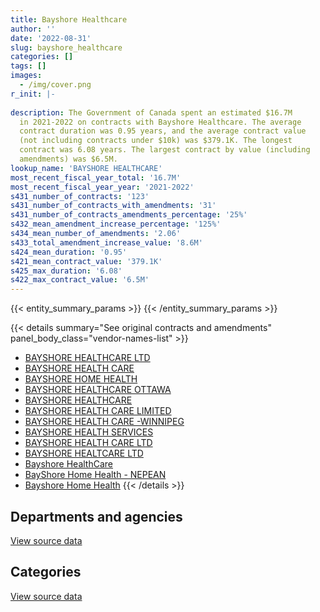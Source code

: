 ```yaml
---
title: Bayshore Healthcare
author: ''
date: '2022-08-31'
slug: bayshore_healthcare
categories: []
tags: []
images:
  - /img/cover.png
r_init: |-
  
description: The Government of Canada spent an estimated $16.7M
  in 2021-2022 on contracts with Bayshore Healthcare. The average
  contract duration was 0.95 years, and the average contract value
  (not including contracts under $10k) was $379.1K. The longest
  contract was 6.08 years. The largest contract by value (including
  amendments) was $6.5M.
lookup_name: 'BAYSHORE HEALTHCARE'
most_recent_fiscal_year_total: '16.7M'
most_recent_fiscal_year_year: '2021-2022'
s431_number_of_contracts: '123'
s431_number_of_contracts_with_amendments: '31'
s431_number_of_contracts_amendments_percentage: '25%'
s432_mean_amendment_increase_percentage: '125%'
s434_mean_number_of_amendments: '2.06'
s433_total_amendment_increase_value: '8.6M'
s424_mean_duration: '0.95'
s421_mean_contract_value: '379.1K'
s425_max_duration: '6.08'
s422_max_contract_value: '6.5M'
---
```


<script src="/rmarkdown-libs/htmlwidgets/htmlwidgets.js"></script>
<link href="/rmarkdown-libs/datatables-css/datatables-crosstalk.css" rel="stylesheet" />
<script src="/rmarkdown-libs/datatables-binding/datatables.js"></script>
<script src="/rmarkdown-libs/jquery/jquery-3.6.0.min.js"></script>
<link href="/rmarkdown-libs/dt-core-bootstrap/css/dataTables.bootstrap.min.css" rel="stylesheet" />
<link href="/rmarkdown-libs/dt-core-bootstrap/css/dataTables.bootstrap.extra.css" rel="stylesheet" />
<script src="/rmarkdown-libs/dt-core-bootstrap/js/jquery.dataTables.min.js"></script>
<script src="/rmarkdown-libs/dt-core-bootstrap/js/dataTables.bootstrap.min.js"></script>
<link href="/rmarkdown-libs/crosstalk/css/crosstalk.min.css" rel="stylesheet" />
<script src="/rmarkdown-libs/crosstalk/js/crosstalk.min.js"></script>
<script src="/rmarkdown-libs/htmlwidgets/htmlwidgets.js"></script>
<link href="/rmarkdown-libs/datatables-css/datatables-crosstalk.css" rel="stylesheet" />
<script src="/rmarkdown-libs/datatables-binding/datatables.js"></script>
<script src="/rmarkdown-libs/jquery/jquery-3.6.0.min.js"></script>
<link href="/rmarkdown-libs/dt-core-bootstrap/css/dataTables.bootstrap.min.css" rel="stylesheet" />
<link href="/rmarkdown-libs/dt-core-bootstrap/css/dataTables.bootstrap.extra.css" rel="stylesheet" />
<script src="/rmarkdown-libs/dt-core-bootstrap/js/jquery.dataTables.min.js"></script>
<script src="/rmarkdown-libs/dt-core-bootstrap/js/dataTables.bootstrap.min.js"></script>
<link href="/rmarkdown-libs/crosstalk/css/crosstalk.min.css" rel="stylesheet" />
<script src="/rmarkdown-libs/crosstalk/js/crosstalk.min.js"></script>

{{< entity_summary_params >}}
{{< /entity_summary_params >}}

{{< details summary="See original contracts and amendments" panel_body_class="vendor-names-list" >}}
- [BAYSHORE HEALTHCARE LTD](https://search.open.canada.ca/en/ct/?sort=contract_value_f%20desc&page=1&search_text=%22BAYSHORE%20HEALTHCARE%20LTD%22)
- [BAYSHORE HEALTH CARE](https://search.open.canada.ca/en/ct/?sort=contract_value_f%20desc&page=1&search_text=%22BAYSHORE%20HEALTH%20CARE%22)
- [BAYSHORE HOME HEALTH](https://search.open.canada.ca/en/ct/?sort=contract_value_f%20desc&page=1&search_text=%22BAYSHORE%20HOME%20HEALTH%22)
- [BAYSHORE HEALTHCARE OTTAWA](https://search.open.canada.ca/en/ct/?sort=contract_value_f%20desc&page=1&search_text=%22BAYSHORE%20HEALTHCARE%20OTTAWA%22)
- [BAYSHORE HEALTHCARE](https://search.open.canada.ca/en/ct/?sort=contract_value_f%20desc&page=1&search_text=%22BAYSHORE%20HEALTHCARE%22)
- [BAYSHORE HEALTH CARE LIMITED](https://search.open.canada.ca/en/ct/?sort=contract_value_f%20desc&page=1&search_text=%22BAYSHORE%20HEALTH%20CARE%20LIMITED%22)
- [BAYSHORE HEALTH CARE -WINNIPEG](https://search.open.canada.ca/en/ct/?sort=contract_value_f%20desc&page=1&search_text=%22BAYSHORE%20HEALTH%20CARE%20-WINNIPEG%22)
- [BAYSHORE HEALTH SERVICES](https://search.open.canada.ca/en/ct/?sort=contract_value_f%20desc&page=1&search_text=%22BAYSHORE%20HEALTH%20SERVICES%22)
- [BAYSHORE HEALTH CARE LTD](https://search.open.canada.ca/en/ct/?sort=contract_value_f%20desc&page=1&search_text=%22BAYSHORE%20HEALTH%20CARE%20LTD%22)
- [BAYSHORE HEALTCARE LTD](https://search.open.canada.ca/en/ct/?sort=contract_value_f%20desc&page=1&search_text=%22BAYSHORE%20HEALTCARE%20LTD%22)
- [Bayshore HealthCare](https://search.open.canada.ca/en/ct/?sort=contract_value_f%20desc&page=1&search_text=%22Bayshore%20HealthCare%22)
- [BayShore Home Health - NEPEAN](https://search.open.canada.ca/en/ct/?sort=contract_value_f%20desc&page=1&search_text=%22BayShore%20Home%20Health%20-%20NEPEAN%22)
- [Bayshore Home Health](https://search.open.canada.ca/en/ct/?sort=contract_value_f%20desc&page=1&search_text=%22Bayshore%20Home%20Health%22)
{{< /details >}}

## Departments and agencies

<div id="htmlwidget-1" style="width:100%;height:auto;" class="datatables html-widget"></div>
<script type="application/json" data-for="htmlwidget-1">{"x":{"style":"bootstrap","filter":"none","vertical":false,"data":[["<a href=\"/departments/cra-arc/\">Canada Revenue Agency<\/a>","<a href=\"/departments/csc-scc/\">Correctional Service of Canada<\/a>","<a href=\"/departments/isc-sac/\">Indigenous Services Canada<\/a>","<a href=\"/departments/jus/\">Department of Justice Canada<\/a>","<a href=\"/departments/phac-aspc/\">Public Health Agency of Canada<\/a>","<a href=\"/departments/pwgsc-tpsgc/\">Public Services and Procurement Canada<\/a>"],[null,215430.34,30288.91,159654.31,null,null],[0,223847.25,65276.24,149115.91,293180.55,null],[0,246881.9,12375322.72,151056.48,8595132.48,null],[0,481421.11,13899695.84,111460.8,2170181.53,42146.19]],"container":"<table class=\"table table-striped table-hover row-border order-column display\">\n  <thead>\n    <tr>\n      <th>Department<\/th>\n      <th>2018-2019<\/th>\n      <th>2019-2020<\/th>\n      <th>2020-2021<\/th>\n      <th>2021-2022<\/th>\n    <\/tr>\n  <\/thead>\n<\/table>","options":{"order":[[4,"desc"]],"pageLength":10,"autoWidth":true,"columnDefs":[{"targets":1,"render":"function(data, type, row, meta) {\n    return type !== 'display' ? data : DTWidget.formatCurrency(data, \"$\", 2, 3, \",\", \".\", true, null);\n  }"},{"targets":2,"render":"function(data, type, row, meta) {\n    return type !== 'display' ? data : DTWidget.formatCurrency(data, \"$\", 2, 3, \",\", \".\", true, null);\n  }"},{"targets":3,"render":"function(data, type, row, meta) {\n    return type !== 'display' ? data : DTWidget.formatCurrency(data, \"$\", 2, 3, \",\", \".\", true, null);\n  }"},{"targets":4,"render":"function(data, type, row, meta) {\n    return type !== 'display' ? data : DTWidget.formatCurrency(data, \"$\", 2, 3, \",\", \".\", true, null);\n  }"},{"width":"16%","targets":[1,2,3,4]},{"className":"dt-right","targets":[1,2,3,4]}],"orderClasses":false}},"evals":["options.columnDefs.0.render","options.columnDefs.1.render","options.columnDefs.2.render","options.columnDefs.3.render"],"jsHooks":[]}</script>
<p class="text-right">
<a href="https://github.com/GoC-Spending/contracts-data/tree/main/data/out/vendors/bayshore_healthcare/summary_by_fiscal_year_by_department.csv" class="source-data-link btn btn-link">View source data</a>
</p>

## Categories

<div id="htmlwidget-2" style="width:100%;height:auto;" class="datatables html-widget"></div>
<script type="application/json" data-for="htmlwidget-2">{"x":{"style":"bootstrap","filter":"none","vertical":false,"data":[["<a href=\"/categories/office_management/\">Office management<\/a>","<a href=\"/categories/professional_services/\">Professional services<\/a>","<a href=\"/categories/medical/\">Medical<\/a>"],[179824.21,null,225549.35],[188143.57,null,543276.38],[147765.15,null,21220628.43],[200975.8,42146.19,16461783.47]],"container":"<table class=\"table table-striped table-hover row-border order-column display\">\n  <thead>\n    <tr>\n      <th>Category<\/th>\n      <th>2018-2019<\/th>\n      <th>2019-2020<\/th>\n      <th>2020-2021<\/th>\n      <th>2021-2022<\/th>\n    <\/tr>\n  <\/thead>\n<\/table>","options":{"order":[[4,"desc"]],"dom":"t","pageLength":30,"autoWidth":true,"columnDefs":[{"targets":1,"render":"function(data, type, row, meta) {\n    return type !== 'display' ? data : DTWidget.formatCurrency(data, \"$\", 2, 3, \",\", \".\", true, null);\n  }"},{"targets":2,"render":"function(data, type, row, meta) {\n    return type !== 'display' ? data : DTWidget.formatCurrency(data, \"$\", 2, 3, \",\", \".\", true, null);\n  }"},{"targets":3,"render":"function(data, type, row, meta) {\n    return type !== 'display' ? data : DTWidget.formatCurrency(data, \"$\", 2, 3, \",\", \".\", true, null);\n  }"},{"targets":4,"render":"function(data, type, row, meta) {\n    return type !== 'display' ? data : DTWidget.formatCurrency(data, \"$\", 2, 3, \",\", \".\", true, null);\n  }"},{"width":"16%","targets":[1,2,3,4]},{"className":"dt-right","targets":[1,2,3,4]}],"orderClasses":false,"lengthMenu":[10,25,30,50,100]}},"evals":["options.columnDefs.0.render","options.columnDefs.1.render","options.columnDefs.2.render","options.columnDefs.3.render"],"jsHooks":[]}</script>
<p class="text-right">
<a href="https://github.com/GoC-Spending/contracts-data/tree/main/data/out/vendors/bayshore_healthcare/summary_by_fiscal_year_by_category.csv" class="source-data-link btn btn-link">View source data</a>
</p>
